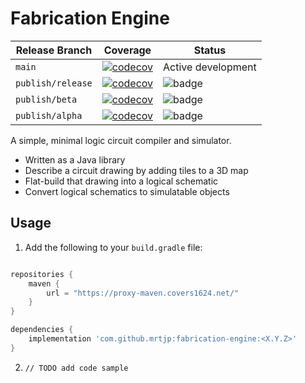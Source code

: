 # Fabrication Engine

| Release Branch         | Coverage   | Status      |
| ---------------------- |:----------:| ----------- |
| `main`                 | [![codecov](https://codecov.io/gh/MrTJP/fabrication-engine/branch/main/graph/badge.svg?token=PF8PTB92Y0)](https://codecov.io/gh/MrTJP/fabrication-engine)             | Active development |
| `publish/release`      | [![codecov](https://codecov.io/gh/MrTJP/fabrication-engine/branch/publish/release/graph/badge.svg?token=PF8PTB92Y0)](https://codecov.io/gh/MrTJP/fabrication-engine)  | ![badge](https://img.shields.io/endpoint?url=https://gist.githubusercontent.com/MrTJP/405427e70bea42393b7b8e4548393e9a/raw/fabrication-engine-release.json) |
| `publish/beta`         | [![codecov](https://codecov.io/gh/MrTJP/fabrication-engine/branch/publish/beta/graph/badge.svg?token=PF8PTB92Y0)](https://codecov.io/gh/MrTJP/fabrication-engine)     | ![badge](https://img.shields.io/endpoint?url=https://gist.githubusercontent.com/MrTJP/405427e70bea42393b7b8e4548393e9a/raw/fabrication-engine-beta.json)    |
| `publish/alpha`        | [![codecov](https://codecov.io/gh/MrTJP/fabrication-engine/branch/publish/alpha/graph/badge.svg?token=PF8PTB92Y0)](https://codecov.io/gh/MrTJP/fabrication-engine)     | ![badge](https://img.shields.io/endpoint?url=https://gist.githubusercontent.com/MrTJP/405427e70bea42393b7b8e4548393e9a/raw/fabrication-engine-alpha.json)    |

A simple, minimal logic circuit compiler and simulator.
* Written as a Java library
* Describe a circuit drawing by adding tiles to a 3D map
* Flat-build that drawing into a logical schematic
* Convert logical schematics to simulatable objects

## Usage

1. Add the following to your `build.gradle` file:

``` groovy

repositories {
    maven { 
        url = "https://proxy-maven.covers1624.net/" 
    }
}

dependencies {
    implementation 'com.github.mrtjp:fabrication-engine:<X.Y.Z>'
}

```

2. `// TODO add code sample`
